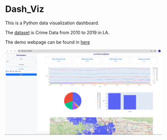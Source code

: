# Dash_Viz 

This is a Python data visualization dashboard. 

The [dataset](https://data.lacity.org/Public-Safety/Crime-Data-from-2010-to-2019/63jg-8b9z/data) is Crime Data from 2010 to 2019 in LA.

The demo webpage can be found in [here]() 

![alt text](https://github.com/jliellen/Vizathon/blob/main/img/demo.png)
